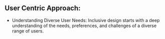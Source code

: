 ## User Centric Approach:
 - Understanding Diverse User Needs: Inclusive design starts with a deep understanding of the needs, preferences, and challenges of a diverse range of users.
